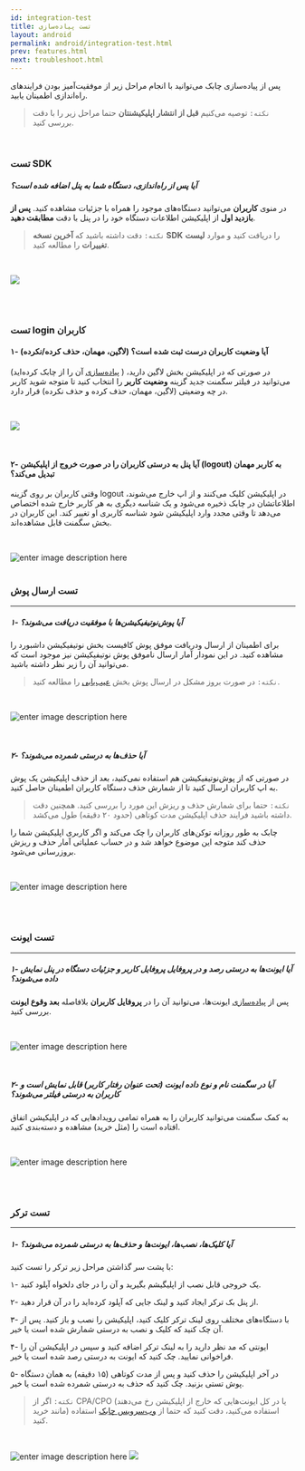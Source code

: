 ```yaml
---
id: integration-test
title: تست پیاده‌سازی
layout: android
permalink: android/integration-test.html
prev: features.html
next: troubleshoot.html
---
```


پس از پیاده‌سازی چابک می‌توانید با انجام مراحل زیر از موفقیت‌آمیز بودن فرایندهای راه‌اندازی اطمینان یابید.

> `نکته:` توصیه می‌کنیم **قبل از انتشار اپلیکیشنتان** حتما مراحل زیر را با دقت بررسی کنید. 

<br>


### تست SDK

##### آیا پس از راه‌اندازی، دستگاه شما به پنل اضافه شده است؟
در منوی **کاربران** می‌توانید دستگاه‌های موجود را همراه با جزئیات مشاهده کنید. **پس از بازدید اول** از اپلیکیشن اطلاعات دستگاه خود را در پنل با دقت **مطابقت دهید**.

> `نکته:` دقت داشته باشید که **آخرین نسخه SDK** را دریافت کنید و موارد **لیست تغییرات** را مطالعه کنید.

<br>

![](http://uupload.ir/files/w2il_sdk-test.png)

<br><br>

### تست login کاربران

#### ۱- آیا وضعیت کاربران درست ثبت شده است؟ (لاگین، مهمان، حذف کرده/نکرده)

در صورتی که در اپلیکیشن بخش لاگین دارید، ( [پیاده‌سازی](/android/sdk-setup.html#%D9%88%D8%B1%D9%88%D8%AF-%D8%A8%D9%87-%D8%AD%D8%B3%D8%A7%D8%A8-%DA%A9%D8%A7%D8%B1%D8%A8%D8%B1%DB%8C-login) آن را از چابک کرده‌اید) می‌توانید در فیلتر سگمنت جدید  گزینه **وضعیت کاربر** را انتخاب کنید تا متوجه شوید کاربر در چه وضعیتی (لاگین، مهمان، حذف کرده و حذف نکرده)  قرار دارد.

<br>

![](http://uupload.ir/files/ud1r_user-status.png)

<br>

#### ۲- آیا پنل به درستی کاربران را در صورت خروج از اپلیکیشن (logout) به کاربر مهمان تبدیل می‌کند؟
وقتی کاربران بر روی گزینه logout در اپلیکیشن کلیک می‌کنند و از اپ خارج می‌شوند، اطلاعاتشان در چابک ذخیره می‌شود و یک شناسه دیگری به هر کاربر خارج شده اختصاص می‌دهد تا وقتی مجدد وارد اپلیکیشن شود شناسه کاربری او تغییر کند. این کاربران در بخش سگمنت قابل مشاهده‌اند.

<br>

![enter image description here](http://uupload.ir/files/h13x_login-vs-guest.png)
<br><br>


### تست ارسال پوش
---
##### ۱- آیا پوش‌نوتیفیکیشن‌ها با موفقیت دریافت می‌شوند؟
برای اطمینان از ارسال ودریافت موفق پوش کافیست بخش نوتیفیکیشن داشبورد را مشاهده کنید. در این نمودار آمار ارسال ناموفق پوش نوتیفیکیشن نیز موجود است که می‌توانید آن را زیر نظر داشته باشید.

> `نکته:` در صورت بروز مشکل در ارسال پوش بخش [عیب‌یابی](/android/troubleshoot.html#%D9%BE%D9%88%D8%B4-%D9%86%D9%85%DB%8C%DA%AF%DB%8C%D8%B1%D9%85) را مطالعه کنید.
 
<br>

![enter image description here](http://uupload.ir/files/x6nc_notification-test-in-dashboard.png)

<br>

##### ۲- آیا حذف‌ها به درستی شمرده می‌شوند؟

در صورتی که از پوش‌نوتیفیکیشن هم استفاده نمی‌کنید، بعد از حذف اپلیکیشن یک پوش به اپ کاربران ارسال کنید تا از شمارش حذف دستگاه کاربران اطمینان حاصل کنید. 

> `نکته:` حتما برای شمارش حذف و ریزش این مورد را بررسی کنید. همچنین دقت داشته باشید فرایند حذف اپلیکیشن مدت کوتاهی (حدود ۲۰ دقیقه) طول می‌کشد.

چابک به طور روزانه توکن‌های کاربران را چک می‌کند و اگر کاربری اپلیکیشن شما را حذف کند متوجه این موضوع خواهد شد و در حساب عملیاتی آمار حذف و ریزش بروزرسانی می‌شود.

<br>

![enter image description here](http://uupload.ir/files/gl_uninstall-test-in-dashboard.png)

<br><br>

### تست ایونت
---
##### ۱- آیا ایونت‌ها به درستی رصد و در پروفایل پروفایل کاربر و جزئیات دستگاه در پنل نمایش داده می‌شوند؟

پس از [پیاده‌سازی](/android/behavior-tracking.html) ایونت‌ها، می‌توانید آن را در **پروفایل کاربران** بلافاصله **بعد وقوع ایونت** بررسی کنید.

<br>

![enter image description here](http://uupload.ir/files/u9ki_event-test-in-user-profile.png)

<br>

#####  ۲- آیا در سگمنت نام و نوع داده ایونت (تحت عنوان رفتار کاربر) قابل نمایش است و کاربران به درستی فیلتر می‌شوند؟
به کمک سگمنت می‌توانید  کاربران  را به همراه تمامی رویدادهایی که در اپلیکیشن اتفاق افتاده است را (مثل خرید) مشاهده و دسته‌بندی کنید.

<br>

![enter image description here](http://uupload.ir/files/m57a_event-test-in-segment.png)

<br><br>

### تست ترکر
---

##### ۱- آیا کلیک‌ها، نصب‌ها، ایونت‌ها و حذف‌ها به درستی شمرده می‌شوند؟

 با پشت سر گذاشتن مراحل زیر ترکر را تست کنید:

۱- یک خروجی قابل نصب از اپلیگیشم بگیرید و آن‌ را در جای دلخواه آپلود کنید.

۲- از پنل بک ترکر ایجاد کنید و لینک جایی که آپلود کرده‌اید را در آن قرار دهید.

۳- با دستگاه‌های مختلف روی لینک ترکر کلیک کنید، اپلیکیشن را نصب و باز کنید. پس از آن چک کنید که کلیک و نصب به درستی شمارش شده است یا خیر.

۴- ایونتی که مد نظر دارید را به لینک ترکر اضافه کنید و سپس در اپلیکیشن آن را فراخوانی نمایید. چک کنید که ایونت به درستی رصد شده است یا خیر.

۵- در آخر اپلیکیشن را حذف کنید و پس از مدت کوتاهی (۱۵ دقیقه) به همان دستگاه پوش تستی بزنید. چک کنید که حذف به درستی شمرده شده است یا خیر.

> `نکته:` اگر از CPA/CPO (یا در کل ایونت‌هایی که خارج از اپلیکیشن رخ می‌دهند مانند خرید) استفاده می‌کنید، دقت کنید که حتما از [وب‌سرویس چابک](/rest-api/send-event.html#%D8%A7%D8%B1%D8%B3%D8%A7%D9%84-%D8%B1%D9%88%DB%8C%D8%AF%D8%A7%D8%AF-track) استفاده کنید. 


<br>

![enter image description here](http://uupload.ir/files/67ls_tracker-test-in-details-1.png)
![](http://uupload.ir/files/dum8_tracker-test-in-details-2.png)
